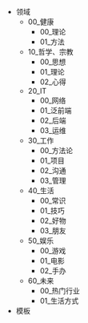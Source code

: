 - 领域
    - 00_健康
        - 00_理论
        - 01_方法
    - 10_哲学、宗教
        - 00_思想
        - 01_理论
        - 02_心得
    - 20_IT
        - 00_网络
        - 01_泛前端
        - 02_后端
        - 03_运维
    - 30_工作
        - 00_方法论
        - 01_项目
        - 02_沟通
        - 03_管理
    - 40_生活
        - 00_常识
        - 01_技巧
        - 02_好物
        - 03_朋友
    - 50_娱乐
        - 00_游戏
        - 01_电影
        - 02_手办
    - 60_未来
        - 00_热门行业
        - 01_生活方式
- 模板
